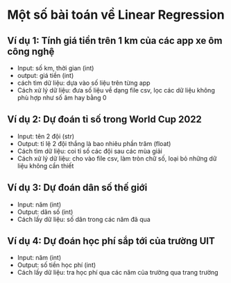 # Một số bài toán về Linear Regression
## Ví dụ 1: Tính giá tiền trên 1 km của các app xe ôm công nghệ
- Input: số km, thời gian (int)
- output: giá tiền (int)
- cách tìm dữ liệu: dựa vào số liệu trên từng app
- Cách xử lý dữ liệu: đưa số liệu về dạng file csv, lọc các dữ liệu không phù hợp như số âm hay bằng 0
## Ví dụ 2: Dự đoán tỉ số trong World Cup 2022
- Input: tên 2 đội (str) 
- Output: tỉ lệ 2 đội thắng là bao nhiêu phần trăm (float)
- Cách tìm dữ liệu: coi tỉ số các đội sau các mùa giải 
- Cách xử lý dữ liệu: cho vào file csv, làm tròn chữ số, loại bỏ những dữ liệu không cần thiết
## Ví dụ 3: Dự đoán dân số thế giới
- Input: năm (int)
- Output: dân số (int)
- Cách lấy dữ liệu: số dân trong các năm đã qua
## Ví dụ 4: Dự đoán học phí sắp tới của trường UIT
- Input: năm (int)
- Output: số tiền học phí (int)
- Cách lấy dữ liệu: tra học phí qua các năm của trường qua trang trường

